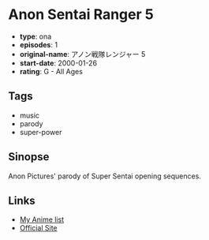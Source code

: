 # Anon Sentai Ranger 5

-   **type**: ona
-   **episodes**: 1
-   **original-name**: アノン戦隊レンジャー 5
-   **start-date**: 2000-01-26
-   **rating**: G - All Ages

## Tags

-   music
-   parody
-   super-power

## Sinopse

Anon Pictures' parody of Super Sentai opening sequences.

## Links

-   [My Anime list](https://myanimelist.net/anime/39038/Anon_Sentai_Ranger_5)
-   [Official Site](https://www.youtube.com/watch?v=d7iClTpyp2s)
